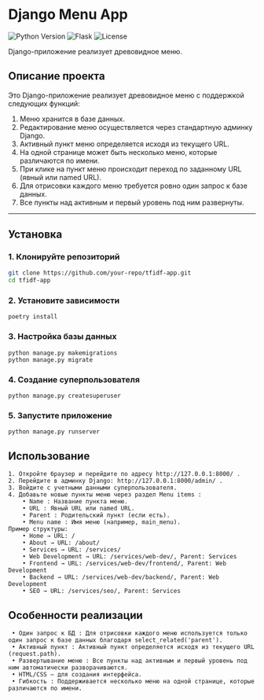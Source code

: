 # Django Menu App

![Python Version](https://img.shields.io/badge/Python-3.8%2B-blue) ![Flask](https://img.shields.io/badge/Flask-2.3.3-green) ![License](https://img.shields.io/badge/License-MIT-yellow)

Django-приложение реализует древовидное меню.



## Описание проекта

Это Django-приложение реализует древовидное меню с поддержкой следующих функций:

1. Меню хранится в базе данных.
2. Редактирование меню осуществляется через стандартную админку Django.
3. Активный пункт меню определяется исходя из текущего URL.
4. На одной странице может быть несколько меню, которые различаются по имени.
5. При клике на пункт меню происходит переход по заданному URL (явный или named URL).
6. Для отрисовки каждого меню требуется ровно один запрос к базе данных.
7. Все пункты над активным и первый уровень под ним развернуты.

---

## Установка

### 1. Клонируйте репозиторий

```bash
git clone https://github.com/your-repo/tfidf-app.git
cd tfidf-app
```

### 2. Установите зависимости
```poetry install```

### 3. Настройка базы данных
```commandline
python manage.py makemigrations
python manage.py migrate
```

### 4. Создание суперпользователя
```commandline
python manage.py createsuperuser
```

### 5. Запустите приложение
```python manage.py runserver```

## Использование
```commandline
1. Откройте браузер и перейдите по адресу http://127.0.0.1:8000/ .
2. Перейдите в админку Django: http://127.0.0.1:8000/admin/ .
3. Войдите с учетными данными суперпользователя.
4. Добавьте новые пункты меню через раздел Menu items :
    • Name : Название пункта меню.
    • URL : Явный URL или named URL.
    • Parent : Родительский пункт (если есть).
    • Menu name : Имя меню (например, main_menu).
Пример структуры:
    • Home → URL: /
    • About → URL: /about/
    • Services → URL: /services/
    • Web Development → URL: /services/web-dev/, Parent: Services
    • Frontend → URL: /services/web-dev/frontend/, Parent: Web Development
    • Backend → URL: /services/web-dev/backend/, Parent: Web Development
    • SEO → URL: /services/seo/, Parent: Services
```

## Особенности реализации
```commandline
 • Один запрос к БД : Для отрисовки каждого меню используется только один запрос к базе данных благодаря select_related('parent').
 • Активный пункт : Активный пункт определяется исходя из текущего URL (request.path).
 • Развертывание меню : Все пункты над активным и первый уровень под ним автоматически разворачиваются.
 • HTML/CSS — для создания интерфейса.
 • Гибкость : Поддерживается несколько меню на одной странице, которые различаются по имени.
```